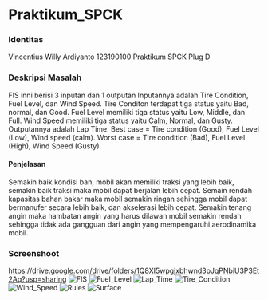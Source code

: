 # Praktikum_SPCK
### Identitas
Vincentius Willy Ardiyanto
123190100
Praktikum SPCK Plug D
### Deskripsi Masalah
FIS inni berisi 3 inputan dan 1 outputan
Inputannya adalah Tire Condition, Fuel Level, dan Wind Speed.
Tire Conditon terdapat tiga status yaitu Bad, normal, dan Good.
Fuel Level memiliki tiga status yaitu Low, Middle, dan Full.
Wind Speed memiliki tiga status yaitu Calm, Normal, dan Gusty.
Outputannya adalah Lap Time.
Best case = Tire condition (Good), Fuel Level (Low), Wind speed (calm).
Worst case = Tire condition (Bad), Fuel Level (High), Wind Speed (Gusty).
#### Penjelasan
Semakin baik kondisi ban, mobil akan memiliki traksi yang lebih baik, semakin baik traksi maka mobil dapat berjalan lebih cepat.
Semain rendah kapasitas bahan bakar maka mobil semakin ringan sehingga mobil dapat bermanufer secara lebih baik, dan akselerasi lebih cepat.
Semakin tenang angin maka hambatan angin yang harus dilawan mobil semakin rendah sehingga tidak ada gangguan dari angin yang mempengaruhi aerodinamika mobil.
### Screenshoot
https://drive.google.com/drive/folders/1Q8XI5wpgjxbhwnd3pJqPNbiU3P3Et2Aq?usp=sharing
![FIS](https://drive.google.com/uc?export=view&id=1ddBNoqflDCxnSsC8A9NjJ6FsqlMoQe_E)
![Fuel_Level](https://drive.google.com/uc?export=view&id=1GZUk1Vrf2iF935s7hw4NmQBUVZkUTqqL)
![Lap_Time](https://drive.google.com/uc?export=view&id=1C8eZrMWWTzEmThgz_ZZmM8Lmw1I-qPmZ)
![Tire_Condition](https://drive.google.com/uc?export=view&id=1DcUPWjggy1ZyOtHSEl3PwDv8PbXrni5_)
![Wind_Speed](https://drive.google.com/uc?export=view&id=1jkOxQjBze7MKaYyOpnn_SQpZ-SjZ7Xzv)
![Rules](https://drive.google.com/uc?export=view&id=1LtvqGRmM8LZF00JUjjlD9WiDym8h0m2u)
![Surface](https://drive.google.com/uc?export=view&id=1ts0iFvkZxppZh02NprkVcCoA8Yo6U957)
